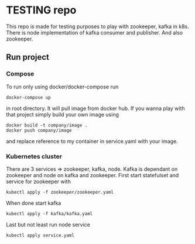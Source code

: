 # TESTING repo
This repo is made for testing purposes to play with zookeeper, kafka in k8s. There is node implementation of 
kafka consumer and publisher. And also zookeeper.

## Run project

### Compose
To run only using docker/docker-compose run
```
docker-compose up
```
in root directory. It will pull image from docker hub. If you wanna play with that project simply build your own image using
```shell script
docker build -t company/image .
docker push company/image
```
and replace reference to my container in service.yaml with your image.

### Kubernetes cluster
There are 3 services => zookeeper, kafka, node. Kafka is dependant on zookeeper and node on kafka and zookeeper.
First start statefulset and service for zookeeper with
```shell script
kubectl apply -f zookeeper/zookeeper.yaml
```
When done start kafka
```shell script
kubectl apply -f kafka/kafka.yaml
```
Last but not least run node service
```shell script
kubectl apply service.yaml
```

